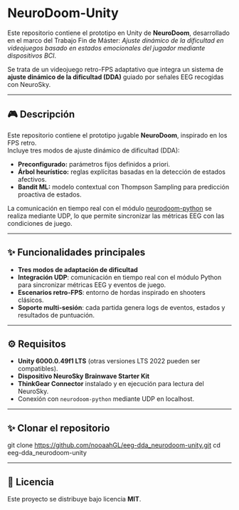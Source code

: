 # NeuroDoom-Unity

Este repositorio contiene el prototipo en Unity de **NeuroDoom**, desarrollado en el marco del Trabajo Fin de Máster:
*Ajuste dinámico de la dificultad en videojuegos basado en estados emocionales del jugador mediante dispositivos BCI*.

Se trata de un videojuego retro-FPS adaptativo que integra un sistema de **ajuste dinámico de la dificultad (DDA)** guiado por señales EEG recogidas con NeuroSky. 

---

## 🎮 Descripción
Este repositorio contiene el prototipo jugable **NeuroDoom**, inspirado en los FPS retro.  
Incluye tres modos de ajuste dinámico de dificultad (DDA):  
- **Preconfigurado:** parámetros fijos definidos a priori.  
- **Árbol heurístico:** reglas explícitas basadas en la detección de estados afectivos.  
- **Bandit ML:** modelo contextual con Thompson Sampling para predicción proactiva de estados.  

La comunicación en tiempo real con el módulo [neurodoom-python](https://github.com/nooaahgl/eeg-dda_neurodoom-py) se realiza mediante UDP, lo que permite sincronizar las métricas EEG con las condiciones de juego.

---

## ✨ Funcionalidades principales
- **Tres modos de adaptación de dificultad**
- **Integración UDP**: comunicación en tiempo real con el módulo Python para sincronizar métricas EEG y eventos de juego.  
- **Escenarios retro-FPS**: entorno de hordas inspirado en shooters clásicos.  
- **Soporte multi-sesión**: cada partida genera logs de eventos, estados y resultados de puntuación.  

---

## ⚙️ Requisitos
- **Unity 6000.0.49f1 LTS** (otras versiones LTS 2022 pueden ser compatibles).
- **Dispositivo NeuroSky Brainwave Starter Kit** 
- **ThinkGear Connector** instalado y en ejecución para lectura del NeuroSky.  
- Conexión con `neurodoom-python` mediante UDP en localhost.

---
## ✨ Clonar el repositorio
git clone https://github.com/nooaahGL/eeg-dda_neurodoom-unity.git
cd eeg-dda_neurodoom-unity

---

## 📜 Licencia
Este proyecto se distribuye bajo licencia **MIT**.
